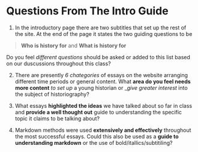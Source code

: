 # Questions From The Intro Guide
1) In the introductory page there are two subtitles that set up the rest of the site. At the end of the page it states the two guiding questions to be 
> **Who is history for** and **What is history for**

Do you feel _different questions_ should be asked or added to this list based on our duscussions throughout this class?

2) There are presently _6 chategories_ of essays on the website arranging different time periods or general content. What **area do you feel needs more content** _to set up_ a young historian or __give greater interest_ into the subject of historiography?

3) What essays **highlighted the ideas** we have talked about so far in class and **provide a well thought out** guide to understanding the specific topic it claims to be talking about?

4) Markdown methods were used **extensively and effectively** throughout the most successful essays. Could this also be used as a **guide to understanding markdown** or the use of bold/itallics/subtitiling?
